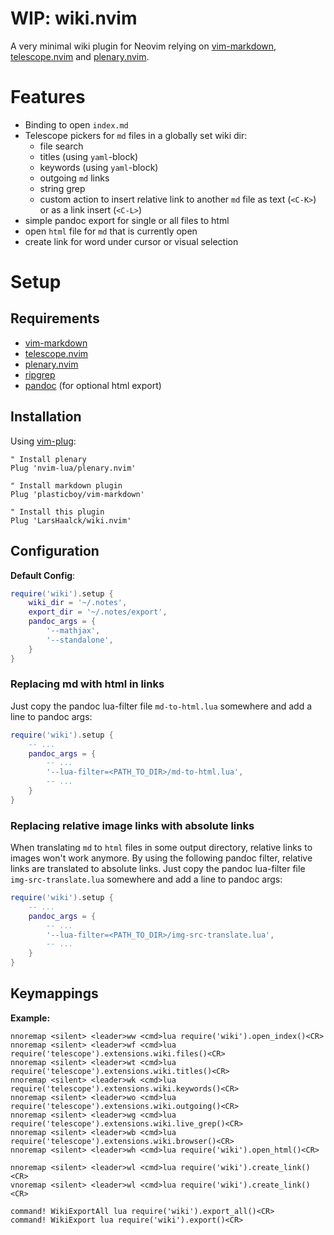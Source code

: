 # WIP: wiki.nvim

A very minimal wiki plugin for Neovim relying on [vim-markdown](https://github.com/plasticboy/vim-markdown), [telescope.nvim](https://github.com/nvim-telescope/telescope.nvim) and [plenary.nvim](https://github.com/nvim-lua/plenary.nvim).

Features
=============================

* Binding to open `index.md`
* Telescope pickers for `md` files in a globally set wiki dir:
    * file search
    * titles (using `yaml`-block)
    * keywords (using `yaml`-block)
    * outgoing `md` links
    * string grep 
    * custom action to insert relative link to another `md` file as text (`<C-K>`) or as a link insert (`<C-L>`)
* simple pandoc export for single or all files to html
* open `html` file for `md` that is currently open
* create link for word under cursor or visual selection

Setup
=============================

## Requirements

* [vim-markdown](https://github.com/plasticboy/vim-markdown)
* [telescope.nvim](https://github.com/nvim-telescope/telescope.nvim) 
* [plenary.nvim](https://github.com/nvim-lua/plenary.nvim)
* [ripgrep](https://github.com/BurntSushi/ripgrep)
* [pandoc](https://pandoc.org/) (for optional html export)

## Installation

Using [vim-plug](https://github.com/junegunn/vim-plug):

```viml
" Install plenary
Plug 'nvim-lua/plenary.nvim'

" Install markdown plugin
Plug 'plasticboy/vim-markdown'

" Install this plugin
Plug 'LarsHaalck/wiki.nvim'
```

## Configuration

**Default Config**:

```lua
require('wiki').setup {
    wiki_dir = '~/.notes',
    export_dir = '~/.notes/export',
    pandoc_args = {
        '--mathjax',
        '--standalone',
    }
}
```

### Replacing md with html in links

Just copy the pandoc lua-filter file `md-to-html.lua` somewhere and add a line to pandoc args:

```lua
require('wiki').setup {
    -- ...
    pandoc_args = {
        -- ...
        '--lua-filter=<PATH_TO_DIR>/md-to-html.lua',
        -- ...
    }
}
```

### Replacing relative image links with absolute links

When translating `md` to `html` files in some output directory, relative links to images won't work anymore.
By using the following pandoc filter, relative links are translated to absolute links.
Just copy the pandoc lua-filter file `img-src-translate.lua` somewhere and add a line to pandoc args:

```lua
require('wiki').setup {
    -- ...
    pandoc_args = {
        -- ...
        '--lua-filter=<PATH_TO_DIR>/img-src-translate.lua',
        -- ...
    }
}
```


## Keymappings

**Example:**

```viml
nnoremap <silent> <leader>ww <cmd>lua require('wiki').open_index()<CR>
nnoremap <silent> <leader>wf <cmd>lua require('telescope').extensions.wiki.files()<CR>
nnoremap <silent> <leader>wt <cmd>lua require('telescope').extensions.wiki.titles()<CR>
nnoremap <silent> <leader>wk <cmd>lua require('telescope').extensions.wiki.keywords()<CR>
nnoremap <silent> <leader>wo <cmd>lua require('telescope').extensions.wiki.outgoing()<CR>
nnoremap <silent> <leader>wg <cmd>lua require('telescope').extensions.wiki.live_grep()<CR>
nnoremap <silent> <leader>wb <cmd>lua require('telescope').extensions.wiki.browser()<CR>
nnoremap <silent> <leader>wh <cmd>lua require('wiki').open_html()<CR>

nnoremap <silent> <leader>wl <cmd>lua require('wiki').create_link()<CR>
vnoremap <silent> <leader>wl <cmd>lua require('wiki').create_link()<CR>

command! WikiExportAll lua require('wiki').export_all()<CR>
command! WikiExport lua require('wiki').export()<CR>
```
